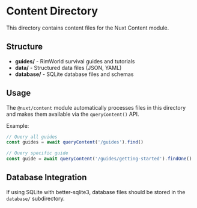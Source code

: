 # Content Directory

This directory contains content files for the Nuxt Content module.

## Structure

- **guides/** - RimWorld survival guides and tutorials
- **data/** - Structured data files (JSON, YAML)
- **database/** - SQLite database files and schemas

## Usage

The `@nuxt/content` module automatically processes files in this directory and makes them available via the `queryContent()` API.

Example:

```typescript
// Query all guides
const guides = await queryContent('/guides').find()

// Query specific guide
const guide = await queryContent('/guides/getting-started').findOne()
```

## Database Integration

If using SQLite with better-sqlite3, database files should be stored in the `database/` subdirectory.
